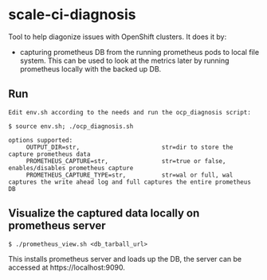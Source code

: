 # scale-ci-diagnosis

Tool to help diagonize issues with OpenShift clusters. It does it by:
- capturing prometheus DB from the running prometheus pods to local file system. This can be used to look at the metrics later by running prometheus locally with the backed up DB.

## Run
```
Edit env.sh according to the needs and run the ocp_diagnosis script:

$ source env.sh; ./ocp_diagnosis.sh

options supported:
	 OUTPUT_DIR=str,                       str=dir to store the capture prometheus data
	 PROMETHEUS_CAPTURE=str,               str=true or false, enables/disables prometheus capture
	 PROMETHEUS_CAPTURE_TYPE=str,          str=wal or full, wal captures the write ahead log and full captures the entire prometheus DB
```

## Visualize the captured data locally on prometheus server
```
$ ./prometheus_view.sh <db_tarball_url>
```
This installs prometheus server and loads up the DB, the server can be accessed at https://localhost:9090.
